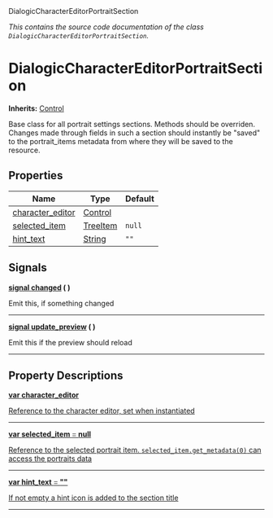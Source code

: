 
<div class="header-banner purple">
<div class="header-label purple">DialogicCharacterEditorPortraitSection</div>
</div>

*This contains the source code documentation of the class `DialogicCharacterEditorPortraitSection`.*
        
# DialogicCharacterEditorPortraitSection
**Inherits:** [Control](https://docs.godotengine.org/en/latest/classes/class_control.html#class-control)

Base class for all portrait settings sections. Methods should be overriden. Changes made through fields in such a section should instantly be "saved" to the portrait_items metadata from where they will be saved to the resource.
## Properties
Name | Type | Default 
--- | --- | --- 
[<span class="hljs-title">character_editor</span>](#property-character_editor) | [Control](https://docs.godotengine.org/en/latest/classes/class_control.html#class-control) |   
[<span class="hljs-title">selected_item</span>](#property-selected_item) | [TreeItem](https://docs.godotengine.org/en/latest/classes/class_treeitem.html#class-treeitem) |  `null` 
[<span class="hljs-title">hint_text</span>](#property-hint_text) | [String](https://docs.godotengine.org/en/latest/classes/class_string.html#class-string) |  `""` 

## Signals


<a class="header" id="signal-changed" href="#signal-changed">**<span class="hljs-attribute">signal</span> [<span class="hljs-title">changed</span>](#signal-changed) ( )** </a>



 Emit this, if something changed 

---



<a class="header" id="signal-update_preview" href="#signal-update_preview">**<span class="hljs-attribute">signal</span> [<span class="hljs-title">update_preview</span>](#signal-update_preview) ( )** </a>



 Emit this if the preview should reload 

---

## Property Descriptions



<a class="header" id="property-character_editor" href="#property-character_editor">**<span class="hljs-attribute">var</span> <span class="hljs-title">character_editor</span>** 



Reference to the character editor, set when instantiated

---



<a class="header" id="property-selected_item" href="#property-selected_item">**<span class="hljs-attribute">var</span> <span class="hljs-title">selected_item</span> <span style = "color: gray"> = </span> null** 



Reference to the selected portrait item. `selected_item.get_metadata(0)` can access the portraits data

---



<a class="header" id="property-hint_text" href="#property-hint_text">**<span class="hljs-attribute">var</span> <span class="hljs-title">hint_text</span> <span style = "color: gray"> = </span> ""** 



If not empty a hint icon is added to the section title

---

